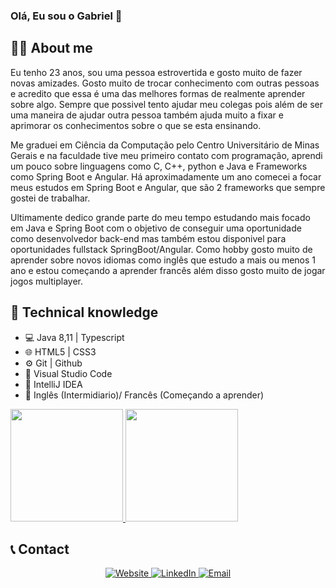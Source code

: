 ### Olá, Eu sou o Gabriel 👋

<!--
**GabrielFaria23/GabrielFaria23** is a ✨ _special_ ✨ repository because its `README.md` (this file) appears on your GitHub profile.!-->
## **:man_technologist: About me**
Eu tenho 23 anos, sou uma pessoa estrovertida e gosto muito de fazer novas amizades. Gosto muito de trocar conhecimento com outras pessoas e acredito que essa é uma das melhores formas de realmente aprender sobre algo. Sempre que possivel tento ajudar meu colegas pois além de ser uma maneira de ajudar outra pessoa também ajuda muito a fixar e aprimorar os conhecimentos sobre o que se esta ensinando.

Me graduei em Ciência da Computação pelo Centro Universitário de Minas Gerais e na faculdade tive meu primeiro contato com programação, aprendi um pouco sobre linguagens como C, C++, python e Java e Frameworks como Spring Boot e Angular. Há aproximadamente um ano comecei a focar meus estudos em Spring Boot e Angular, que são 2 frameworks que sempre gostei de trabalhar. 

Ultimamente dedico grande parte do meu tempo estudando mais focado em Java e Spring Boot com o objetivo de conseguir uma oportunidade como desenvolvedor back-end mas também estou disponivel para oportunidades fullstack SpringBoot/Angular. Como hobby gosto muito de aprender sobre novos idiomas como inglês que estudo a mais ou menos 1 ano e estou começando a aprender francês além disso gosto muito de jogar jogos multiplayer.

## **🧰 Technical knowledge**
- 💻 Java 8,11 | Typescript
- 🌐 HTML5 | CSS3
- ⚙️ Git | Github
- 🔧 Visual Studio Code
- 🔧 IntelliJ IDEA
- 📖 Inglês (Intermidiario)/ Francês (Começando a aprender) 


<a href="https://github.com/GabrielFaria23">
  <img height="180em" src="https://github-readme-stats.vercel.app/api?username=GabrielFaria23&theme=buefy&show_icons=true" />
  <img height="180em" src="https://github-readme-stats.vercel.app/api/top-langs/?username=GabrielFaria23&theme=buefy&layout=compact" />
</a>

## **📞 Contact**
<p align="center">
  <a href="https://gabrielfaria23.github.io/gabriel_fariaportfolio/">
    <img alt="Website" src="https://img.shields.io/badge/Website-gabrielfaria23.github.io-blue?style=flat-square&logo=google-chrome">
  </a>
  <a href="https://www.linkedin.com/in/gabrielnunesfaria/">
    <img alt="LinkedIn" src="https://img.shields.io/badge/LinkedIn-Gabriel%20Faria-blue?style=flat-square&logo=linkedin">
  </a>
  <a href="mailto:gabrielnunesfariapta@hotmail.com">
    <img alt="Email" src="https://img.shields.io/badge/Email-gabrielnunesfariapta@hotmail.com-blue?style=flat-square&logo=appveyor">
  </a>
</p>
